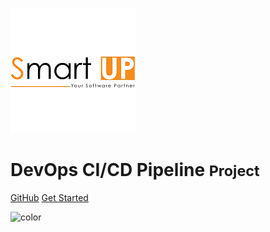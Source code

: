 <!-- _coverpage.md -->
![logo](smartup-groupe-3s.png)
 # DevOps CI/CD Pipeline  <small> Project </small>

[GitHub]()
[Get Started](plan.md)

<!-- background image -->

<!-- ![](_media/bg.png) -->

<!-- background color -->

![color](#f0f0f0)